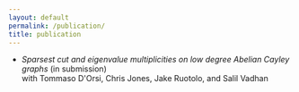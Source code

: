 ```yaml
---
layout: default  
permalink: /publication/  
title: publication
---
```


* *Sparsest cut and eigenvalue multiplicities on low degree Abelian Cayley graphs* (in submission)  
with Tommaso D'Orsi, Chris Jones, Jake Ruotolo, and Salil Vadhan